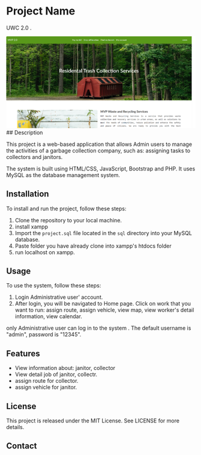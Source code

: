 # Project Name

UWC 2.0 . </br>

<img src = "https://github.com/tien0709/UWC-2.0/blob/96cf1e0a23c96143e8ba43d8476da9c277468b5f/image.png">
## Description

This project is a web-based application that allows Admin users to manage the activities of a garbage collection company, such as: assigning tasks to collectors and janitors.

The system is built using HTML/CSS, JavaScript, Bootstrap and PHP. It uses MySQL as the database management system.

## Installation

To install and run the project, follow these steps:

1. Clone the repository to your local machine.
2. install xampp
3. Import the `project.sql` file located in the `sql` directory into your MySQL database.
4. Paste folder you have already clone into xampp's htdocs folder
5. run localhost on xampp.

## Usage

To use the system, follow these steps:

1. Login Administrative user' account.
2. After login, you will be navigated to Home page. Click on work that you want to run: assign route, assign vehicle, view map, view worker's detail information, view calendar.


only Administrative user can log in to the system . The default username is "admin", password is "12345".

## Features

- View information about: janitor, collector
- View detail job of janitor, collectr.
- assign route for collector.
- assign vehicle for janitor.


## License

This project is released under the MIT License. See LICENSE for more details.

## Contact
